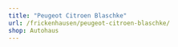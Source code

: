 ```yaml
---
title: "Peugeot Citroen Blaschke"
url: /frickenhausen/peugeot-citroen-blaschke/
shop: Autohaus
---
```

